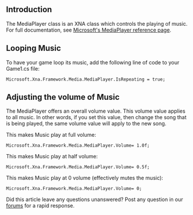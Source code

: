 ## Introduction

The MediaPlayer class is an XNA class which controls the playing of music. For full documentation, see [Microsoft's MediaPlayer reference page](http://msdn.microsoft.com/en-us/library/microsoft.xna.framework.media.mediaplayer.aspx).

## Looping Music

To have your game loop its music, add the following line of code to your Game1.cs file:

    Microsoft.Xna.Framework.Media.MediaPlayer.IsRepeating = true;

## Adjusting the volume of Music

The MediaPlayer offers an overall volume value. This volume value applies to all music. In other words, if you set this value, then change the song that is being played, the same volume value will apply to the new song.

This makes Music play at full volume:

    Microsoft.Xna.Framework.Media.MediaPlayer.Volume= 1.0f;

This makes Music play at half volume:

    Microsoft.Xna.Framework.Media.MediaPlayer.Volume= 0.5f;

This makes Music play at 0 volume (effectively mutes the music):

    Microsoft.Xna.Framework.Media.MediaPlayer.Volume= 0;

Did this article leave any questions unanswered? Post any question in our [forums](/frb/forum.md) for a rapid response.
